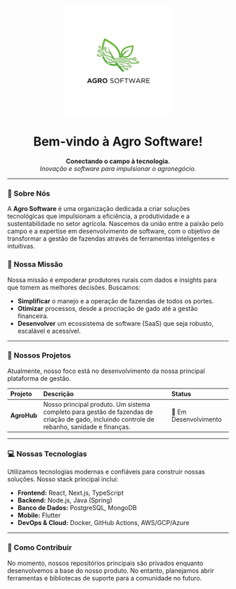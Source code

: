 <p align="center">
  <img src="../agro-software.png" alt="Agro Software Logo" width="250"/>
</p>

<h1 align="center">
  Bem-vindo à Agro Software!
</h1>

<p align="center">
  <strong>Conectando o campo à tecnologia.</strong>
  <br />
  <em>Inovação e software para impulsionar o agronegócio.</em>
</p>

---

### 🚜 Sobre Nós

A **Agro Software** é uma organização dedicada a criar soluções tecnológicas que impulsionam a eficiência, a produtividade e a sustentabilidade no setor agrícola. Nascemos da união entre a paixão pelo campo e a expertise em desenvolvimento de software, com o objetivo de transformar a gestão de fazendas através de ferramentas inteligentes e intuitivas.

### 🎯 Nossa Missão

Nossa missão é empoderar produtores rurais com dados e insights para que tomem as melhores decisões. Buscamos:

-   **Simplificar** o manejo e a operação de fazendas de todos os portes.
-   **Otimizar** processos, desde a procriação de gado até a gestão financeira.
-   **Desenvolver** um ecossistema de software (SaaS) que seja robusto, escalável e acessível.

---

### 🌱 Nossos Projetos

Atualmente, nosso foco está no desenvolvimento da nossa principal plataforma de gestão.

| Projeto | Descrição | Status |
| :--- | :--- | :--- |
| **AgroHub** | Nosso principal produto. Um sistema completo para gestão de fazendas de criação de gado, incluindo controle de rebanho, sanidade e finanças. | 🚀 Em Desenvolvimento |
---

### 💻 Nossas Tecnologias

Utilizamos tecnologias modernas e confiáveis para construir nossas soluções. Nosso stack principal inclui:

-   **Frontend:** React, Next.js, TypeScript
-   **Backend:** Node.js, Java (Spring)
-   **Banco de Dados:** PostgreSQL, MongoDB
-   **Mobile:** Flutter
-   **DevOps & Cloud:** Docker, GitHub Actions, AWS/GCP/Azure

---

### 👋 Como Contribuir

No momento, nossos repositórios principais são privados enquanto desenvolvemos a base do nosso produto. No entanto, planejamos abrir ferramentas e bibliotecas de suporte para a comunidade no futuro.
